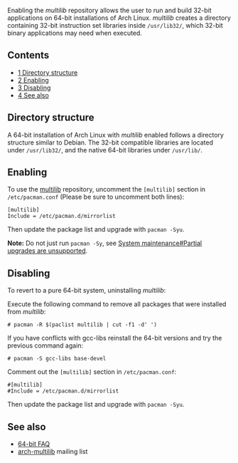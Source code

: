 Enabling the *multilib* repository allows the user to run and build 32-bit applications on 64-bit installations of Arch Linux. *multilib* creates a directory containing 32-bit instruction set libraries inside `/usr/lib32/`, which 32-bit binary applications may need when executed.

## Contents

*   [1 Directory structure](#Directory_structure)
*   [2 Enabling](#Enabling)
*   [3 Disabling](#Disabling)
*   [4 See also](#See_also)

## Directory structure

A 64-bit installation of Arch Linux with *multilib* enabled follows a directory structure similar to Debian. The 32-bit compatible libraries are located under `/usr/lib32/`, and the native 64-bit libraries under `/usr/lib/`.

## Enabling

To use the [multilib](/index.php/Official_repositories#multilib "Official repositories") repository, uncomment the `[multilib]` section in `/etc/pacman.conf` (Please be sure to uncomment both lines):

```
[multilib]
Include = /etc/pacman.d/mirrorlist

```

Then update the package list and upgrade with `pacman -Syu`.

**Note:** Do not just run `pacman -Sy`, see [System maintenance#Partial upgrades are unsupported](/index.php/System_maintenance#Partial_upgrades_are_unsupported "System maintenance").

## Disabling

To revert to a pure 64-bit system, uninstalling *multilib*:

Execute the following command to remove all packages that were installed from *multilib*:

```
# pacman -R $(paclist multilib | cut -f1 -d' ')

```

If you have conflicts with gcc-libs reinstall the 64-bit versions and try the previous command again:

```
# pacman -S gcc-libs base-devel

```

Comment out the `[multilib]` section in `/etc/pacman.conf`:

```
#[multilib]
#Include = /etc/pacman.d/mirrorlist

```

Then update the package list and upgrade with `pacman -Syu`.

## See also

*   [64-bit FAQ](/index.php/64-bit_FAQ "64-bit FAQ")
*   [arch-multilib](//mailman.archlinux.org/mailman/listinfo/arch-multilib) mailing list